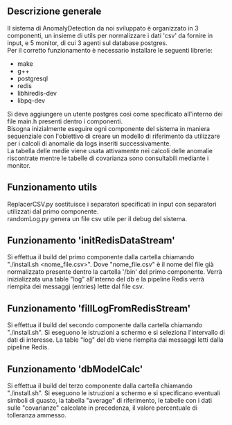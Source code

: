 ## Descrizione generale
Il sistema di AnomalyDetection da noi sviluppato è organizzato in 3 componenti, un insieme di utils per normalizzare i dati 'csv' da fornire in input, e 5 monitor, di cui 3 agenti sul database postgres.   
Per il corretto funzionamento è necessario installare le seguenti librerie:   
- make
- g++
- postgresql
- redis
- libhiredis-dev
- libpq-dev

Si deve aggiungere un utente postgres così come specificato all'interno dei file main.h presenti dentro i componenti.   
Bisogna inizialmente eseguire ogni componente del sistema in maniera sequenziale con l'obiettivo di creare un modello di riferimento da utilizzare per i calcoli di anomalie da logs inseriti successivamente.   
La tabella delle medie viene usata attivamente nei calcoli delle anomalie riscontrate mentre le tabelle di covarianza sono consultabili mediante i monitor.   

## Funzionamento utils   
ReplacerCSV.py sostituisce i separatori specificati in input con separatori utilizzati dal primo componente.   
randomLog.py genera un file csv utile per il debug del sistema.   

## Funzionamento 'initRedisDataStream'   
Si effettua il build del primo componente dalla cartella chiamando "./install.sh <nome_file.csv>". Dove "nome_file.csv" è il nome del file già normalizzato presente dentro la cartella '/bin' del primo componente. Verrà inizializzata una table "log" all'interno del db e la pipeline Redis verrà riempita dei messaggi (entries) lette dal file csv.   

## Funzionamento 'fillLogFromRedisStream'   
Si effettua il build del secondo componente dalla cartella chiamando "./install.sh". Si eseguono le istruzioni a schermo e si seleziona l'intervallo di dati di interesse. La table "log" del db viene riempita dai messaggi letti dalla pipeline Redis.   

## Funzionamento 'dbModelCalc'   
Si effettua il build del terzo componente dalla cartella chiamando "./install.sh". Si eseguono le istruzioni a schermo e si specificano eventuali simboli di guasto, la tabella "average" di riferimento, le tabelle con i dati sulle "covarianze" calcolate in precedenza, il valore percentuale di tolleranza ammesso.   
